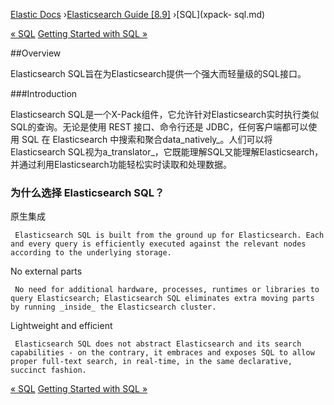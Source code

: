 

[Elastic Docs](/guide/) ›[Elasticsearch Guide [8.9]](index.md) ›[SQL](xpack-
sql.md)

[« SQL](xpack-sql.md) [Getting Started with SQL »](sql-getting-started.md)

##Overview

Elasticsearch SQL旨在为Elasticsearch提供一个强大而轻量级的SQL接口。

###Introduction

Elasticsearch SQL是一个X-Pack组件，它允许针对Elasticsearch实时执行类似SQL的查询。无论是使用 REST 接口、命令行还是 JDBC，任何客户端都可以使用 SQL 在 Elasticsearch 中搜索和聚合data_natively_。人们可以将Elasticsearch SQL视为a_translator_，它既能理解SQL又能理解Elasticsearch，并通过利用Elasticsearch功能轻松实时读取和处理数据。

### 为什么选择 Elasticsearch SQL？

原生集成

     Elasticsearch SQL is built from the ground up for Elasticsearch. Each and every query is efficiently executed against the relevant nodes according to the underlying storage. 
No external parts

     No need for additional hardware, processes, runtimes or libraries to query Elasticsearch; Elasticsearch SQL eliminates extra moving parts by running _inside_ the Elasticsearch cluster. 
Lightweight and efficient

     Elasticsearch SQL does not abstract Elasticsearch and its search capabilities - on the contrary, it embraces and exposes SQL to allow proper full-text search, in real-time, in the same declarative, succinct fashion. 

[« SQL](xpack-sql.md) [Getting Started with SQL »](sql-getting-started.md)
